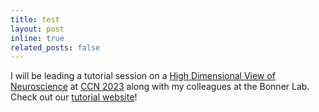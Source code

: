 ```yaml
---
title: test
layout: post
inline: true
related_posts: false
---
```


I will be leading a tutorial session on a <a href="https://2023.ccneuro.org/kt3.php">High Dimensional View of Neuroscience</a>
 at <a href="https://2023.ccneuro.org/">CCN 2023</a> along with my colleagues at the Bonner Lab. Check out our <a href="https://bonnerlab.github.io/ccn-tutorial/">tutorial website</a>!
